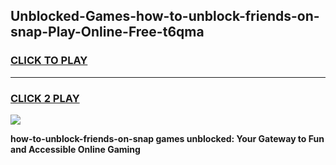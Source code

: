 
## Unblocked-Games-how-to-unblock-friends-on-snap-Play-Online-Free-t6qma
<h3>
<a href="https://premium76.site?title=how-to-unblock-friends-on-snap&ref=26A">CLICK TO PLAY</a></h3>
<hr>

<h3>
<a href="https://premium76.site?title=how-to-unblock-friends-on-snap&ref=26A">CLICK 2 PLAY</a>
  
</h3>

<a href="https://premium76.site?title=how-to-unblock-friends-on-snap&ref=26A"><img src="https://clearcache.store/games.png"></a>


**how-to-unblock-friends-on-snap games unblocked: Your Gateway to Fun and Accessible Online Gaming**
